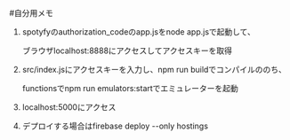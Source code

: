 #自分用メモ

1. spotyfyのauthorization_codeのapp.jsをnode app.jsで起動して、

   ブラウザlocalhost:8888にアクセスしてアクセスキーを取得

1. src/index.jsにアクセスキーを入力し、npm run buildでコンパイルののち、
  
   functionsでnpm run emulators:startでエミュレーターを起動

1. localhost:5000にアクセス

1. デプロイする場合はfirebase deploy --only hostings

